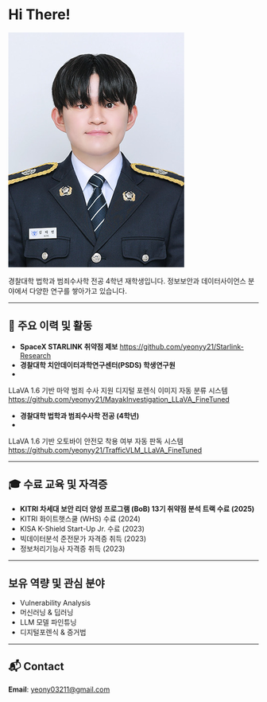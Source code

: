 # Hi There!

![Profile](2025_3_profile.jpg)


경찰대학 법학과 범죄수사학 전공 4학년 재학생입니다.
정보보안과 데이터사이언스 분야에서 다양한 연구를 쌓아가고 있습니다.

---

## 🚀 주요 이력 및 활동

- **SpaceX STARLINK 취약점 제보**
  https://github.com/yeonyy21/Starlink-Research
- **경찰대학 치안데이터과학연구센터(PSDS) 학생연구원**
- 
LLaVA 1.6 기반 마약 범죄 수사 지원 디지털 포렌식 이미지 자동 분류 시스템
https://github.com/yeonyy21/MayakInvestigation_LLaVA_FineTuned
- **경찰대학 법학과 범죄수사학 전공 (4학년)**
- 
LLaVA 1.6 기반 오토바이 안전모 착용 여부 자동 판독 시스템  
https://github.com/yeonyy21/TrafficVLM_LLaVA_FineTuned

---

## 🎓 수료 교육 및 자격증

- **KITRI 차세대 보안 리더 양성 프로그램 (BoB) 13기 취약점 분석 트랙 수료 (2025)**
- KITRI 화이트햇스쿨 (WHS) 수료 (2024)
- KISA K-Shield Start-Up Jr. 수료 (2023)
- 빅데이터분석 준전문가 자격증 취득 (2023)
- 정보처리기능사 자격증 취득 (2023)
  

---

## 보유 역량 및 관심 분야

- Vulnerability Analysis
- 머신러닝 & 딥러닝
- LLM 모델 파인튜닝
- 디지털포렌식 & 증거법


---

## 📬 Contact

**Email**: yeony03211@gmail.com
